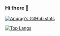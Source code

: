 ### Hi there 👋
[![Anurag's GitHub stats](https://github-readme-stats.vercel.app/api?username=sxhxliang&count_private=true&show_icons=true&hide=contribs,prs)](https://github.com/anuraghazra/github-readme-stats)

[![Top Langs](https://github-readme-stats.vercel.app/api/top-langs/?username=anuraghazra&layout=compact)](https://github.com/anuraghazra/github-readme-stats)
<!--
**sxhxliang/sxhxliang** is a ✨ _special_ ✨ repository because its `README.md` (this file) appears on your GitHub profile.


Here are some ideas to get you started:

- 🔭 I’m currently working on ...
- 🌱 I’m currently learning multi media database ...
- 👯 I’m looking to collaborate on ...
- 🤔 I’m looking for help with ...
- 💬 Ask me about ...
- 📫 How to reach me: sxhx.liang@gmail.com ...
- 😄 Pronouns: ...
- ⚡ Fun fact: Rust for digital twin...
-->
